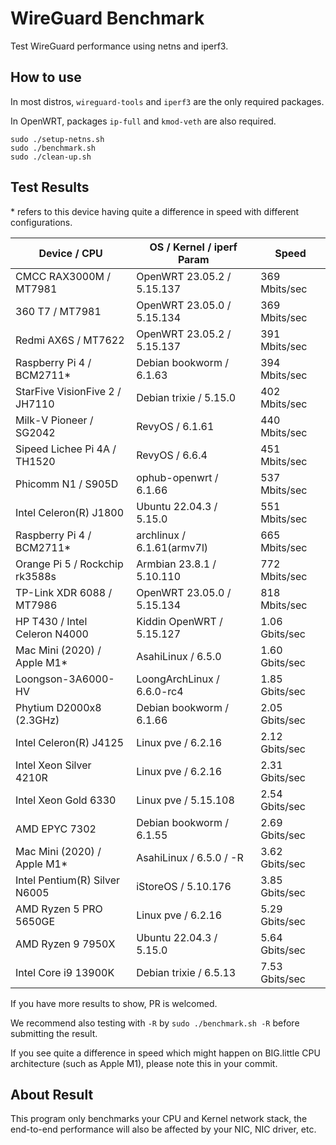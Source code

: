 # WireGuard Benchmark

Test WireGuard performance using netns and iperf3.

## How to use

In most distros, `wireguard-tools` and `iperf3` are the only required packages.

In OpenWRT, packages `ip-full` and `kmod-veth` are also required.

```shell
sudo ./setup-netns.sh
sudo ./benchmark.sh
sudo ./clean-up.sh
```

## Test Results

\* refers to this device having quite a difference in speed with different configurations.

| Device / CPU                   | OS / Kernel / iperf Param  | Speed          |
| ------------------------------ | -------------------------- | -------------- |
| CMCC RAX3000M / MT7981         | OpenWRT 23.05.2 / 5.15.137 | 369 Mbits/sec  |
| 360 T7 / MT7981                | OpenWRT 23.05.0 / 5.15.134 | 369 Mbits/sec  |
| Redmi AX6S / MT7622            | OpenWRT 23.05.2 / 5.15.137 | 391 Mbits/sec  |
| Raspberry Pi 4 / BCM2711*      | Debian bookworm / 6.1.63   | 394 Mbits/sec  |
| StarFive VisionFive 2 / JH7110 | Debian trixie / 5.15.0     | 402 Mbits/sec  |
| Milk-V Pioneer / SG2042        | RevyOS / 6.1.61            | 440 Mbits/sec  |
| Sipeed Lichee Pi 4A / TH1520   | RevyOS / 6.6.4             | 451 Mbits/sec  |
| Phicomm N1 / S905D             | ophub-openwrt / 6.1.66     | 537 Mbits/sec  |
| Intel Celeron(R) J1800         | Ubuntu 22.04.3 / 5.15.0    | 551 Mbits/sec  |
| Raspberry Pi 4 / BCM2711*      | archlinux / 6.1.61(armv7l) | 665 Mbits/sec  |
| Orange Pi 5 / Rockchip rk3588s | Armbian 23.8.1 / 5.10.110  | 772 Mbits/sec  |
| TP-Link XDR 6088 / MT7986      | OpenWRT 23.05.0 / 5.15.134 | 818 Mbits/sec  |
| HP T430 / Intel Celeron N4000  | Kiddin OpenWRT / 5.15.127  | 1.06 Gbits/sec |
| Mac Mini (2020) / Apple M1*    | AsahiLinux / 6.5.0         | 1.60 Gbits/sec |
| Loongson-3A6000-HV             | LoongArchLinux / 6.6.0-rc4 | 1.85 Gbits/sec |
| Phytium D2000x8 (2.3GHz)       | Debian bookworm / 6.1.66   | 2.05 Gbits/sec |
| Intel Celeron(R) J4125         | Linux pve / 6.2.16         | 2.12 Gbits/sec |
| Intel Xeon Silver 4210R        | Linux pve / 6.2.16         | 2.31 Gbits/sec |
| Intel Xeon Gold 6330           | Linux pve / 5.15.108       | 2.54 Gbits/sec |
| AMD EPYC 7302                  | Debian bookworm / 6.1.55   | 2.69 Gbits/sec |
| Mac Mini (2020) / Apple M1*    | AsahiLinux / 6.5.0 / -R    | 3.62 Gbits/sec |
| Intel Pentium(R) Silver N6005  | iStoreOS / 5.10.176        | 3.85 Gbits/sec |
| AMD Ryzen 5 PRO 5650GE         | Linux pve / 6.2.16         | 5.29 Gbits/sec |
| AMD Ryzen 9 7950X              | Ubuntu 22.04.3 / 5.15.0    | 5.64 Gbits/sec |
| Intel Core i9 13900K           | Debian trixie / 6.5.13     | 7.53 Gbits/sec |

If you have more results to show, PR is welcomed.

We recommend also testing with `-R` by `sudo ./benchmark.sh -R` before submitting the result.

If you see quite a difference in speed which might happen on BIG.little CPU architecture (such as Apple M1), please note this in your commit.

## About Result

This program only benchmarks your CPU and Kernel network stack, the end-to-end performance will also be affected by your NIC, NIC driver, etc.
